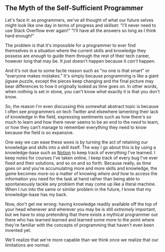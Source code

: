## The Myth of the Self-Sufficient Programmer

Let's face it: as programmers, we've all thought of what our future selves might look like one day in terms of progress and skillset: "I'll never need to use Stack Overflow ever again!" "I'll have all the answers so long as I think hard enough!"

The problem is that it's impossible for a programmer to ever find themselves in a situation where the current skills and knowledge they possess are *enough* to guide them through the rest of their tech career, however long that may be. It just doesn't happen because it *can't* happen.

And it's not due to some facile reason such as "no one is that smart" or "everyone makes mistakes." It's simply because programming is like a giant jigsaw puzzle, except the pieces keep changing and the final picture may bear differences to how it originally looked as time goes on. In other words, when nothing is set in stone, you can't know *what* exactly it is that you don't know.

So, the reason I'm even discussing this somewhat abstract topic is because I often see programmers on tech Twitter and elsewhere lamenting their lack of knowledge in the field, expressing sentiments such as how there's so much to learn and how there never seems to be an end to the *need* to learn, or how they can't manage to remember everything they need to know because the field is so expansive.

One way we can ease these woes is by turning the act of retaining our knowledge and skills into a skill itself. The way I go about this is by using a knowledge-base such as [Notion](https://notion.so) to keep track of everything I've learned. I keep notes for courses I've taken online, I keep track of every bug I've ever fixed and their solutions, and so on and so forth. Because really, as time goes on and you're accumulating more and more skills and knowledge, the game becomes more-so a matter of knowing *where and how* to access the information you need for the task at hand rather than being able to spontaneously tackle any problem that may come up like a literal machine. When I run into the same or similar problem in the future, I know that my knowledge-base has my back.

Now, don't get me wrong: having knowledge readily available off the top of your head whenever and wherever you may be is still *extremely* important, but we have to stop pretending that there exists a mythical programmer out there who has learned learned and learned some more to the point where they're familiar with the concepts of programming that haven't even been invented yet. 

We'll realize that we're more capable than we think once we realize that our limitations are normal.